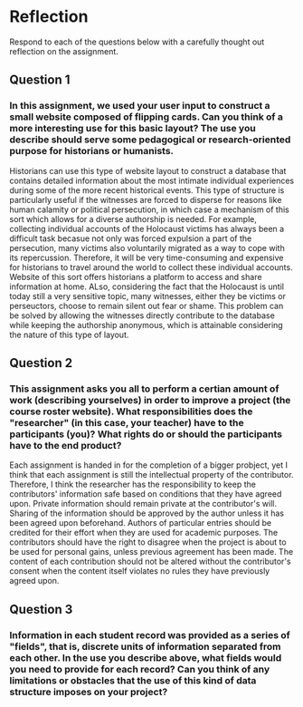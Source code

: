 # Reflection

Respond to each of the questions below with a carefully thought out reflection on the assignment.

## Question 1
### In this assignment, we used your user input to construct a small website composed of flipping cards. Can you think of a more interesting use for this basic layout? The use you describe should serve some pedagogical or research-oriented purpose for historians or humanists.

Historians can use this type of website layout to construct a database that contains detailed information about the most intimate individual experiences during some of the more recent historical events. This type of structure is particularly useful if the witnesses are forced to disperse for reasons like human calamity or political persecution, in which case a mechanism of this sort which allows for a diverse authorship is needed. For example, collecting individual accounts of the Holocaust victims has always been a difficult task becasue not only was forced expulsion a part of the persecution, many victims also voluntarily migrated as a way to cope with its repercussion. Therefore, it will be very time-consuming and expensive for historians to travel around the world to collect these individual accounts. Website of this sort offers historians a platform to access and share information at home. ALso, considering the fact that the Holocaust is until today still a very sensitive topic, many witnesses, either they be victims or perseuctors, choose to remain silent out fear or shame. This problem can be solved by allowing the witnesses directly contribute to the database while keeping the authorship anonymous, which is attainable considering the nature of this type of layout.  

## Question 2
### This assignment asks you all to perform a certian amount of work (describing yourselves) in order to improve a project (the course roster website). What responsibilities does the "researcher" (in this case, your teacher) have to the participants (you)? What rights do or should the participants have to the end product? 

Each assignment is handed in for the completion of a bigger probject, yet I think that each assignment is still the intellectual property of the contributor. Therefore, I think the researcher has the responsibility to keep the contributors' information safe based on conditions that they have agreed upon. Private information should remain private at the contributor's will. Sharing of the information should be approved by the author unless it has been agreed upon beforehand. Authors of particular entries should be credited for their effort when they are used for academic purposes. The contributors should have the right to disagree when the project is about to be used for personal gains, unless previous agreement has been made. The content of each contribution should not be altered without the contributor's consent when the content itself violates no rules they have previously agreed upon. 

## Question 3
### Information in each student record was provided as a series of "fields", that is, discrete units of information separated from each other. In the use you describe above, what fields would you need to provide for each record? Can you think of any limitations or obstacles that the use of this kind of data structure imposes on your project?

